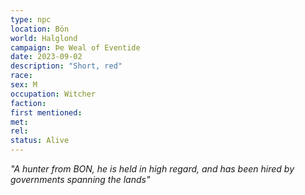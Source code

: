 ```yaml
---
type: npc
location: Bön
world: Halglond
campaign: Þe Weal of Eventide 
date: 2023-09-02
description: "Short, red"
race: 
sex: M
occupation: Witcher
faction:
first mentioned:
met:
rel: 
status: Alive
---
```

*"A hunter from BON, he is held in high regard, and has been hired by governments spanning the lands"*